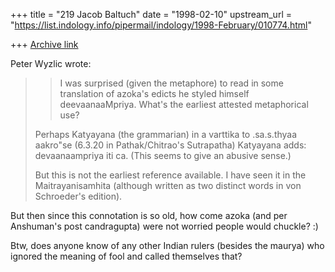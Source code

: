 +++
title = "219 Jacob Baltuch"
date = "1998-02-10"
upstream_url = "https://list.indology.info/pipermail/indology/1998-February/010774.html"

+++
[Archive link](https://list.indology.info/pipermail/indology/1998-February/010774.html)

Peter Wyzlic wrote:

>> I was surprised (given the metaphore) to read in some translation of
>> azoka's edicts he styled himself deevaanaaMpriya.  What's the
>> earliest attested metaphorical use?
>
>Perhaps Katyayana (the grammarian) in a varttika to
>        .sa.s.thyaa aakro"se (6.3.20 in Pathak/Chitrao's Sutrapatha)
>Katyayana adds: devaanaampriya iti ca. (This seems to give an
>abusive sense.)
>
>But this is not the earliest reference available. I have seen it
>in the Maitrayanisamhita (although written as two distinct words
>in von Schroeder's edition).

But then since this connotation is so old, how come azoka (and per
Anshuman's post candragupta) were not worried people would chuckle? :)

Btw, does anyone know of any other Indian rulers (besides the maurya)
who ignored the meaning of fool and called themselves that?



